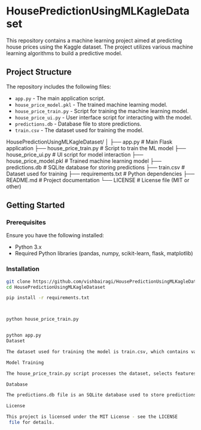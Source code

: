 # HousePredictionUsingMLKagleDataset

This repository contains a machine learning project aimed at predicting house prices using the Kaggle dataset. The project utilizes various machine learning algorithms to build a predictive model.

## Project Structure

The repository includes the following files:

- `app.py` - The main application script.
- `house_price_model.pkl` - The trained machine learning model.
- `house_price_train.py` - Script for training the machine learning model.
- `house_price_ui.py` - User interface script for interacting with the model.
- `predictions.db` - Database file to store predictions.
- `train.csv` - The dataset used for training the model.

HousePredictionUsingMLKagleDataset/
│
├── app.py                  # Main Flask application
├── house_price_train.py    # Script to train the ML model
├── house_price_ui.py       # UI script for model interaction
├── house_price_model.pkl   # Trained machine learning model
├── predictions.db          # SQLite database for storing predictions
├── train.csv               # Dataset used for training
├── requirements.txt        # Python dependencies
├── README.md               # Project documentation
└── LICENSE                 # License file (MIT or other)


## Getting Started

### Prerequisites

Ensure you have the following installed:

- Python 3.x
- Required Python libraries (pandas, numpy, scikit-learn, flask, matplotlib)

### Installation


```bash
git clone https://github.com/vishbairagi/HousePredictionUsingMLKagleDataset.git
cd HousePredictionUsingMLKagleDataset

pip install -r requirements.txt



python house_price_train.py


python app.py
Dataset

The dataset used for training the model is train.csv, which contains various features related to house properties. Ensure the dataset is in the same directory as the scripts.

Model Training

The house_price_train.py script processes the dataset, selects features, and trains a predictive model using scikit-learn.

Database

The predictions.db file is an SQLite database used to store predictions made by the model. This allows tracking and analyzing past predictions.

License

This project is licensed under the MIT License - see the LICENSE
 file for details.
